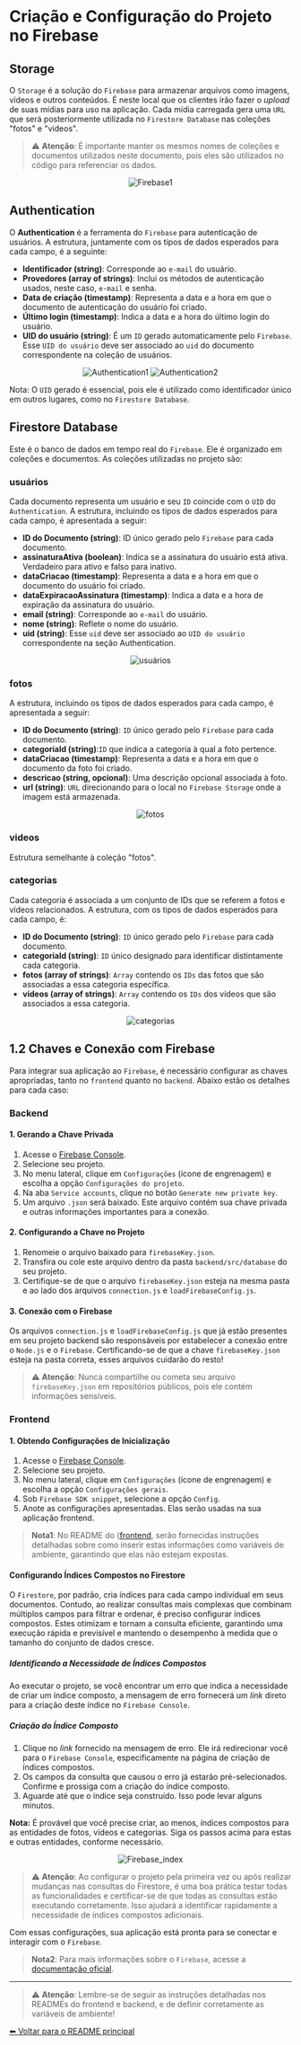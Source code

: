 # Criação e Configuração do Projeto no Firebase

## Storage

O `Storage` é a solução do `Firebase` para armazenar arquivos como imagens, vídeos e outros conteúdos. É neste local que os clientes irão fazer o *upload* de suas mídias para uso na aplicação. Cada mídia carregada gera uma `URL` que será posteriormente utilizada no `Firestore Database` nas coleções "fotos" e "videos".

> ⚠️ **Atenção**: É importante manter os mesmos nomes de coleções e documentos utilizados neste documento, pois eles são utilizados no código para referenciar os dados.

<div align="center">

![Firebase1](https://github.com/imsamuelcovalero/Project-Private-Media/assets/98184355/90562cb2-006a-48de-9a96-4509571b16fc)

</div>

## Authentication

O **Authentication** é a ferramenta do `Firebase` para autenticação de usuários. A estrutura, juntamente com os tipos de dados esperados para cada campo, é a seguinte:

- **Identificador (string)**: Corresponde ao `e-mail` do usuário.
- **Provedores (array of strings)**: Inclui os métodos de autenticação usados, neste caso, `e-mail` e senha.
- **Data de criação (timestamp)**: Representa a data e a hora em que o documento de autenticação do usuário foi criado.
- **Último login (timestamp)**: Indica a data e a hora do último login do usuário.
- **UID do usuário (string)**: É um `ID` gerado automaticamente pelo `Firebase`. Esse `UID do usuário` deve ser associado ao `uid` do documento correspondente na coleção de usuários.

<div align="center">

![Authentication1](https://github.com/imsamuelcovalero/Project-Private-Media/assets/98184355/5215849a-f468-40c2-b664-51893c2ada02)
![Authentication2](https://github.com/imsamuelcovalero/Project-Private-Media/assets/98184355/1b9db887-ef2b-45b3-a996-68bccba1836c)

</div>

Nota: O `UID` gerado é essencial, pois ele é utilizado como identificador único em outros lugares, como no `Firestore Database`.

## Firestore Database

Este é o banco de dados em tempo real do `Firebase`. Ele é organizado em coleções e documentos. As coleções utilizadas no projeto são:

### usuários

Cada documento representa um usuário e seu `ID` coincide com o `UID` do `Authentication`. A estrutura, incluindo os tipos de dados esperados para cada campo, é apresentada a seguir:

- **ID do Documento (string)**: ID único gerado pelo `Firebase` para cada documento.
- **assinaturaAtiva (boolean)**: Indica se a assinatura do usuário está ativa. Verdadeiro para ativo e falso para inativo.
- **dataCriacao (timestamp)**: Representa a data e a hora em que o documento do usuário foi criado.
- **dataExpiracaoAssinatura (timestamp)**: Indica a data e a hora de expiração da assinatura do usuário.
- **email (string)**: Corresponde ao `e-mail` do usuário.
- **nome (string)**: Reflete o nome do usuário.
- **uid (string)**: Esse `uid` deve ser associado ao `UID do usuário` correspondente na seção Authentication.

<div align="center">

![usuários](https://github.com/imsamuelcovalero/Project-Private-Media/assets/98184355/90095a2d-80aa-4f5a-b200-f24acb0fc616)

</div>

### fotos

A estrutura, incluindo os tipos de dados esperados para cada campo, é apresentada a seguir:

- **ID do Documento (string)**: `ID` único gerado pelo `Firebase` para cada documento.
- **categoriaId (string)**:`ID` que indica a categoria à qual a foto pertence.
- **dataCriacao (timestamp)**: Representa a data e a hora em que o documento da foto foi criado.
- **descricao (string, opcional)**: Uma descrição opcional associada à foto.
- **url (string)**: `URL` direcionando para o local no `Firebase Storage` onde a imagem está armazenada.

<div align="center">

![fotos](https://github.com/imsamuelcovalero/Project-Private-Media/assets/98184355/c82b4524-997f-4368-ab5e-7aae44143c36)

</div>

### videos

Estrutura semelhante à coleção "fotos".

### categorias

Cada categoria é associada a um conjunto de IDs que se referem a fotos e vídeos relacionados. A estrutura, com os tipos de dados esperados para cada campo, é:

- **ID do Documento (string)**: `ID` único gerado pelo `Firebase` para cada documento.
- **categoriaId (string)**: `ID` único designado para identificar distintamente cada categoria.
- **fotos (array of strings)**: `Array` contendo os `IDs` das fotos que são associadas a essa categoria específica.
- **videos (array of strings)**: `Array` contendo os `IDs` dos vídeos que são associados a essa categoria.

<div align="center">

![categorias](https://github.com/imsamuelcovalero/Project-Private-Media/assets/98184355/19ad98c3-233f-48e7-a354-0c1fe9001360)

</div>

## 1.2 Chaves e Conexão com Firebase

Para integrar sua aplicação ao `Firebase`, é necessário configurar as chaves apropriadas, tanto no `frontend` quanto no `backend`. Abaixo estão os detalhes para cada caso:

### Backend

#### 1. Gerando a Chave Privada

1. Acesse o [Firebase Console](https://console.firebase.google.com/).
2. Selecione seu projeto.
3. No menu lateral, clique em `Configurações` (ícone de engrenagem) e escolha a opção `Configurações do projeto`.
4. Na aba `Service accounts`, clique no botão `Generate new private key`.
5. Um arquivo `.json` será baixado. Este arquivo contém sua chave privada e outras informações importantes para a conexão.

#### 2. Configurando a Chave no Projeto

1. Renomeie o arquivo baixado para `firebaseKey.json`.
2. Transfira ou cole este arquivo dentro da pasta `backend/src/database` do seu projeto.
3. Certifique-se de que o arquivo `firebaseKey.json` esteja na mesma pasta e ao lado dos arquivos `connection.js` e `loadFirebaseConfig.js`.

#### 3. Conexão com o Firebase

Os arquivos `connection.js` e `loadFirebaseConfig.js` que já estão presentes em seu projeto backend são responsáveis por estabelecer a conexão entre o `Node.js` e o `Firebase`. Certificando-se de que a chave `firebaseKey.json` esteja na pasta correta, esses arquivos cuidarão do resto!

> ⚠️ **Atenção**: Nunca compartilhe ou cometa seu arquivo `firebaseKey.json` em repositórios públicos, pois ele contém informações sensíveis.

### Frontend

#### 1. Obtendo Configurações de Inicialização

1. Acesse o [Firebase Console](https://console.firebase.google.com/).
2. Selecione seu projeto.
3. No menu lateral, clique em `Configurações` (ícone de engrenagem) e escolha a opção `Configurações gerais`.
4. Sob `Firebase SDK snippet`, selecione a opção `Config`.
5. Anote as configurações apresentadas. Elas serão usadas na sua aplicação frontend.

> **Nota1**: No README do ([frontend](frontend/README.md), serão fornecidas instruções detalhadas sobre como inserir estas informações como variáveis de ambiente, garantindo que elas não estejam expostas.

#### Configurando Índices Compostos no Firestore

O `Firestore`, por padrão, cria índices para cada campo individual em seus documentos. Contudo, ao realizar consultas mais complexas que combinam múltiplos campos para filtrar e ordenar, é preciso configurar índices compostos. Estes otimizam e tornam a consulta eficiente, garantindo uma execução rápida e previsível e mantendo o desempenho à medida que o tamanho do conjunto de dados cresce.

##### Identificando a Necessidade de Índices Compostos

Ao executar o projeto, se você encontrar um erro que indica a necessidade de criar um índice composto, a mensagem de erro fornecerá um *link* direto para a criação deste índice no `Firebase Console`.

##### Criação do Índice Composto

1. Clique no *link* fornecido na mensagem de erro. Ele irá redirecionar você para o `Firebase Console`, especificamente na página de criação de índices compostos.
2. Os campos da consulta que causou o erro já estarão pré-selecionados. Confirme e prossiga com a criação do índice composto.
3. Aguarde até que o índice seja construído. Isso pode levar alguns minutos.

**Nota:** É provável que você precise criar, ao menos, índices compostos para as entidades de fotos, vídeos e categorias. Siga os passos acima para estas e outras entidades, conforme necessário.

<div align="center">

![Firebase_index](https://github.com/imsamuelcovalero/Project-Private-Media/assets/98184355/731edd71-e5cc-4609-9dfc-0554688f8ce6)

</div>

> ⚠️ **Atenção**: Ao configurar o projeto pela primeira vez ou após realizar mudanças nas consultas do Firestore, é uma boa prática testar todas as funcionalidades e certificar-se de que todas as consultas estão executando corretamente. Isso ajudará a identificar rapidamente a necessidade de índices compostos adicionais.

Com essas configurações, sua aplicação está pronta para se conectar e interagir com o `Firebase`.

> **Nota2**: Para mais informações sobre o `Firebase`, acesse a [documentação oficial](https://firebase.google.com/docs).
---
> ⚠️ **Atenção**: Lembre-se de seguir as instruções detalhadas nos READMEs do frontend e backend, e de definir corretamente as variáveis de ambiente!

[⬅ Voltar para o README principal](./README.md)

